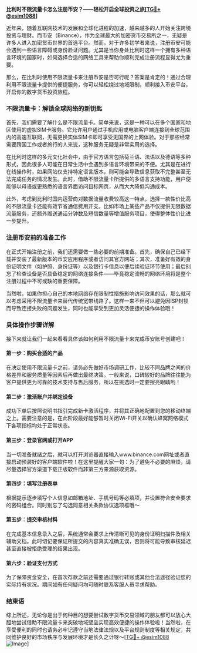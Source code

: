 **比利时不限流量卡怎么注册币安？——轻松开启全球投资之旅[[TG💪+ @esim1088](https://t.me/s/esim1088)]**

近年来，随着互联网技术的发展和全球化进程的加速，越来越多的人开始关注跨境投资与理财。而币安（Binance），作为全球最大的加密货币交易所之一，无疑是许多人进入加密货币世界的首选平台。然而，对于许多初学者来说，注册币安可能会遇到一些语言障碍或身份验证问题。尤其是当你身处比利时这样一个拥有多种语言环境的国家时，如何选择合适的网络工具来帮助你顺利完成注册流程显得尤为重要。

那么，在比利时使用不限流量卡来注册币安是否可行呢？答案是肯定的！通过合理利用不限流量卡提供的便捷服务，你可以轻松绕过地域限制，顺利接入币安平台，开启你的数字货币投资旅程。

### 不限流量卡：解锁全球网络的新钥匙

首先，我们需要了解什么是不限流量卡。简单来说，这是一种可以在多个国家和地区使用的虚拟SIM卡服务。它允许用户通过手机应用或电脑客户端连接到全球范围内的高速互联网，无需更换实体SIM卡即可享受无国界的上网体验。对于那些经常需要跨国工作或者旅行的人来说，这种服务无疑是非常实用的选择。

在比利时这样的多元文化社会中，由于官方语言包括荷兰语、法语以及德语等多种形式，因此很多人可能在日常生活中会遇到多语言环境带来的不便。尤其是在进行在线操作时，如果网站仅支持特定语言版本，则可能会导致信息获取不完整甚至无法完成任务的情况发生。此时，借助不限流量卡所提供的多语言支持功能，用户便能够以母语或更熟悉的语言界面访问目标网页，从而大大降低沟通成本。

此外，考虑到比利时国内运营商对数据流量收费较高这一特点，选择一款性价比高的不限流量卡还能有效节省通信费用开支。比如市场上某些产品不仅提供无限数据流量服务，还额外赠送通话分钟数及短信数量等增值服务项目，使得整体性价比进一步提升。

### 注册币安前的准备工作

在正式开始注册之前，我们还需要做一些必要的前期准备。首先，确保自己已经下载并安装了最新版本的币安应用程序或者访问其官方网站；其次，准备好有效的身份证明文件（如护照、身份证等）以及银行卡信息以便后续验证环节使用；最后别忘了检查设备是否具备稳定的网络连接条件——毕竟稳定流畅的网络环境将是整个注册过程中不可或缺的重要保障。

当然啦，如果你担心自己的本地网络存在限制性措施影响访问效果的话，那么就可以考虑采用不限流量卡来替代传统宽带线路了。这样一来不但可以避免因ISP封锁而导致连接失败的问题发生，同时也能享受到更加灵活便捷的操作体验哦！

### 具体操作步骤详解

接下来就让我们一起来看看具体该如何利用不限流量卡来完成币安账号创建吧！

#### 第一步：购买合适的产品
在决定使用不限流量卡之前，请务必先做好市场调研工作，比较不同品牌之间的价格差异和服务质量等因素后再做出最终决策。一般来说，口碑较好的品牌往往能为客户提供更为可靠的技术支持与售后服务，所以在挑选时一定要擦亮眼睛哟！

#### 第二步：激活账户并绑定设备
成功下单后按照说明书指引完成新卡激活程序，并将其正确地配置到您的移动终端之上。需要注意的是，在此阶段最好能够暂时关闭Wi-Fi开关以确认蜂窝网络模式下各项指标均处于正常状态。

#### 第三步：登录官网或打开APP
当一切准备就绪之后，就可以打开浏览器直接输入www.binance.com网址或者直接启动预装好的客户端软件啦！在这里提醒大家一句：为了避免不必要的麻烦，请尽量选择官方渠道下载正版软件而非第三方来源获取资源。

#### 第四步：填写注册表单
根据提示逐步填写个人信息如邮箱地址、手机号码等必填项，并设置符合安全要求的密码组合。同时别忘了勾选同意相关条款协议选项框哦～

#### 第五步：提交审核材料
在完成基本信息录入之后，系统通常会要求上传清晰可见的身份证明扫描件及相关辅助文档。此时切记要保证所提交的内容真实准确无误，否则将可能导致审核延迟甚至直接被拒绝受理的结果出现。

#### 第六步：验证支付方式
为了保障资金安全，在首次存款之前还需要通过银行转账或其他合法途径验证您的实际持有状况。期间如有任何疑问均可随时联系客服人员寻求帮助。

### 结束语

综上所述，无论你是出于何种目的想要尝试数字货币交易领域的朋友都可以放心大胆地尝试借助不限流量卡来突破地域壁垒实现高效便捷的操作体验啦！当然啦，在享受便利的同时也请务必牢记遵守当地法律法规以及平台规则制度等相关规定，共同维护良好的市场秩序与发展环境才是长久之计呀～[[TG💪+ @esim1088](https://t.me/s/esim1088) ![Image](https://i.postimg.cc/4NQfJmqS/Snipaste-2025-05-13-00-14-12.png)]